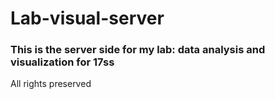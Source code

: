 # Lab-visual-server
### This is the server side for my lab: data analysis and visualization for 17ss

All rights preserved
